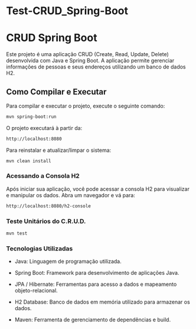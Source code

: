 # Test-CRUD_Spring-Boot

# CRUD Spring Boot

Este projeto é uma aplicação CRUD (Create, Read, Update, Delete) desenvolvida com Java e Spring Boot. A aplicação permite gerenciar informações de pessoas e seus endereços utilizando um banco de dados H2.

## Como Compilar e Executar

Para compilar e executar o projeto, execute o seguinte comando:

```bash
mvn spring-boot:run
```

O projeto executará à partir da:
```bash
http://localhost:8080
```

Para reinstalar e atualizar/limpar o sistema:
```bash
mvn clean install
```

### Acessando a Consola H2

Após iniciar sua aplicação, você pode acessar a consola H2 para visualizar e manipular os dados. Abra um navegador e vá para:

```bash
http://localhost:8080/h2-console
```

### Teste Unitários do C.R.U.D.

```bash
mvn test
```

### Tecnologias Utilizadas
- Java: Linguagem de programação utilizada.

- Spring Boot: Framework para desenvolvimento de aplicações Java.

- JPA / Hibernate: Ferramentas para acesso a dados e mapeamento objeto-relacional.

- H2 Database: Banco de dados em memória utilizado para armazenar os dados.

- Maven: Ferramenta de gerenciamento de dependências e build.